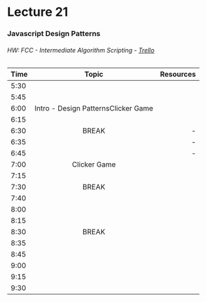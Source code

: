 # Lecture 21
### Javascript Design Patterns
###### HW: FCC - Intermediate Algorithm Scripting - [Trello](https://trello.com/b/kP8TwrOh/mcc-frontend-academy)

| Time     |       Topic                            | Resources   |
| ---------|:-------------:                         | -----:      |
| 5:30     |                                        |             |
| 5:45     |                                        |             |
| 6:00     |   Intro - Design PatternsClicker Game                                     |             |
| 6:15     |                                        |             |
| 6:30     | BREAK                                  |    -        |
| 6:35     |                                        |    -        |
| 6:45     |                                        |    -        |
| 7:00     |  Clicker Game                                      |             |
| 7:15     |                                        |             |
| 7:30     | BREAK                                  |             |
| 7:40     |                                        |             |
| 8:00     |                                        |             |
| 8:15     |                                        |             |
| 8:30     | BREAK                                  |             |
| 8:35     |                                        |             |
| 8:45     |                                        |             |
| 9:00     |                                        |             |
| 9:15     |                                        |             |
| 9:30     |                                        |             |